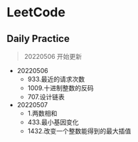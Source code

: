 # LeetCode
## Daily Practice
> 20220506 开始更新
- 20220506
    - 933.最近的请求次数
    - 1009.十进制整数的反码
    - 707.设计链表
- 20220507
    - 1.两数相和
    - 433.最小基因变化
    - 1432.改变一个整数能得到的最大插值